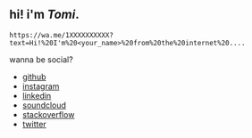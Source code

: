 ## hi! i'm *Tomi*.

    https://wa.me/1XXXXXXXXXX?text=Hi!%20I'm%20<your_name>%20from%20the%20internet%20....

wanna be social?

- [github][github]
- [instagram][instagram]
- [linkedin][linkedin]
- [soundcloud][soundcloud]
- [stackoverflow][stackoverflow]
- [twitter][twitter]

[github]:        https://github.com/Tomi-3-0
[instagram]:     https://instagram.com/tomi
[linkedin]:      https://www.linkedin.com/in/tomi
[soundcloud]:    https://soundcloud.com/tomi
[stackoverflow]: http://stackoverflow.com/users/641766/tomi
[twitter]:       https://twitter.com/tomi

